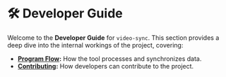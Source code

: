 # 🛠️ Developer Guide

Welcome to the **Developer Guide** for `video-sync`. This section provides a deep dive into the internal workings of the project, covering:

- **[Program Flow](program-flow.md):** How the tool processes and synchronizes data.
- **[Contributing](contributing.md):** How developers can contribute to the project.
